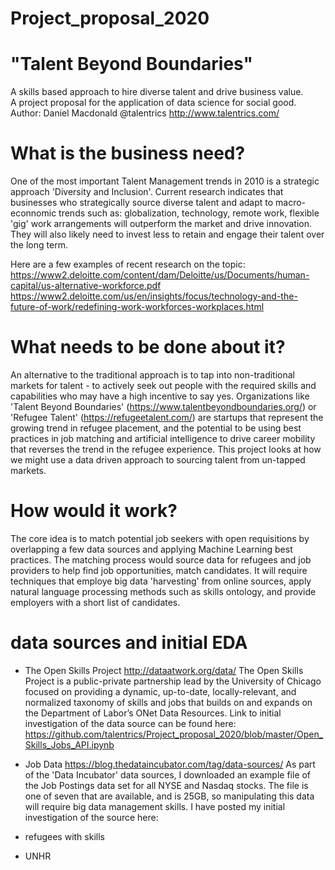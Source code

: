 # Project_proposal_2020

# "Talent Beyond Boundaries"
A skills based approach to hire diverse talent and drive business value.  
A project proposal for the application of data science for social good.  
Author: Daniel Macdonald @talentrics http://www.talentrics.com/

# What is the business need?

One of the most important Talent Management trends in 2010 is a strategic approach 'Diversity and Inclusion'.  Current research indicates that businesses who strategically source diverse talent and adapt to macro-econnomic trends such as: globalization, technology, remote work, flexible 'gig' work arrangements will outperform the market and drive innovation.  They will also likely need to invest less to retain and engage their talent over the long term.

Here are a few examples of recent research on the topic:
https://www2.deloitte.com/content/dam/Deloitte/us/Documents/human-capital/us-alternative-workforce.pdf
https://www2.deloitte.com/us/en/insights/focus/technology-and-the-future-of-work/redefining-work-workforces-workplaces.html

# What needs to be done about it?

An alternative to the traditional approach is to tap into non-traditional markets for talent - to actively seek out people with the required skills and capabilities who may have a high incentive to say yes.  Organizations like 'Talent Beyond Boundaries' (https://www.talentbeyondboundaries.org/) or 'Refugee Talent' (https://refugeetalent.com/) are startups that represent the growing trend in refugee placement, and the potential to be using best practices in job matching and artificial intelligence to drive career mobility that reverses the trend in the refugee experience.  This project looks at how we might use a data driven approach to sourcing talent from un-tapped markets.

# How would it work?

The core idea is to match potential job seekers with open requisitions by overlapping a few data sources and applying Machine Learning best practices.  The matching process would source data for refugees and job providers to help find job opportunities, match candidates.  It will require techniques that employe big data 'harvesting' from online sources, apply natural language processing methods such as skills ontology, and provide employers with a short list of candidates.

# data sources and initial EDA

 - The Open Skills Project http://dataatwork.org/data/
 The Open Skills Project is a public-private partnership lead by the University of Chicago focused on providing a dynamic, up-to-date, locally-relevant, and normalized taxonomy of skills and jobs that builds on and expands on the Department of Labor’s ONet Data Resources.  Link to initial investigation of the data source can be found here: https://github.com/talentrics/Project_proposal_2020/blob/master/Open_Skills_Jobs_API.ipynb
 
 - Job Data https://blog.thedataincubator.com/tag/data-sources/
 As part of the 'Data Incubator' data sources, I downloaded an example file of the Job Postings data set for all NYSE and Nasdaq stocks.
 The file is one of seven that are available, and is 25GB, so manipulating this data will require big data management skills.  I have posted my initial investigation of the source here: 
 - refugees with skills
 - UNHR



